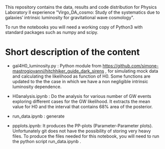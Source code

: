 This repository contains the data, results and code distribution for Physics Laboratory II experience "Virgo_DA_cosmo: Study of the systematics due to galaxies’ intrinsic luminosity for gravitational wave cosmology".

To run the notebooks you will need a working copy of Python3 with standard packages such as numpy and scipy.

# Short description of the content

- gal4H0_luminosity.py : Python module from https://github.com/simone-mastrogiovanni/hitchhiker_guide_dark_sirens , for simulating mock data and calculating the likelihood as function of H0. Some functions are updated to the the case in which we have a non negligible intrinsic luminosity dependence.

- H0analysis.ipynb : Do the analysis for various number of GW events exploring different cases for the GW likelihood. It extracts the mean value for H0 and the interval that contains 68% area of the posterior.

- run_data.ipynb : generate 

- ppplots.ipynb: It produces the PP-plots (Parameter-Parameter plots). Unfortunately git does not have the possibility of storing very heavy files. To produce the files needed for this notebook, you will need to run the python script run_data.ipynb .

